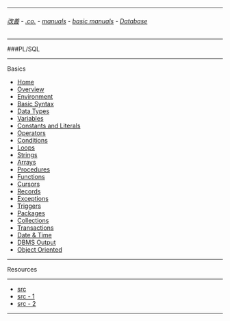 
---

###### [改善](https://github.com/ttltrk/0C/blob/master/README.MD) - [.co.](https://github.com/ttltrk/PRG/blob/master/CODING.MD) - [manuals](https://github.com/ttltrk/PRG/blob/master/MAN.MD) - [basic manuals](https://github.com/ttltrk/PRG/blob/master/MANUALS.MD) - [Database](https://github.com/ttltrk/DB/blob/master/DBM/DBM.MD)

---

###PL/SQL

---

Basics

* <a href="https://github.com/ttltrk/DB/blob/master/PLSQL/DOC/BPSM/001/HOME.MD">Home</a>
* <a href="#">Overview</a>
* <a href="#">Environment</a>
* <a href='https://github.com/ttltrk/DB/blob/master/PLSQL/DOC/BPSM/01/BASIC_SYNTAX.MD'>Basic Syntax</a>
* <a href='https://github.com/ttltrk/DB/blob/master/PLSQL/DOC/BPSM/02/DATA_TYPES.MD'>Data Types</a>
* <a href='https://github.com/ttltrk/DB/blob/master/PLSQL/DOC/BPSM/03/VARIABLES.MD'>Variables</a>
* <a href='#'>Constants and Literals</a>
* <a href='#'>Operators</a>
* <a href='#'>Conditions</a>
* <a href='#'>Loops</a>
* <a href='#'>Strings</a>
* <a href='#'>Arrays</a>
* <a href='#'>Procedures</a>
* <a href='#'>Functions</a>
* <a href='#'>Cursors</a>
* <a href='#'>Records</a>
* <a href='#'>Exceptions</a>
* <a href='#'>Triggers</a>
* <a href='#'>Packages</a>
* <a href='#'>Collections</a>
* <a href='#'>Transactions</a>
* <a href='#'>Date & Time</a>
* <a href='#'>DBMS Output</a>
* <a href='#'>Object Oriented</a>

---

Resources

---

* [src](https://www.tutorialspoint.com/plsql/index.htm)
* [src - 1](http://www.plsqltutorial.com/)
* [src - 2](https://whc.es/Oracle%20PLSQL%20For%20Dummies.pdf)

---
 

